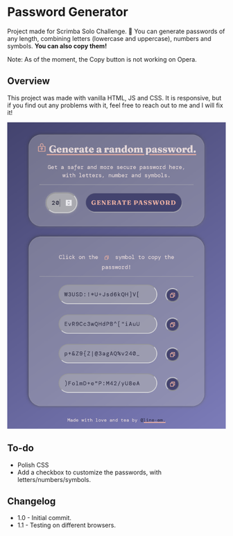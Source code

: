 # Password Generator

Project made for Scrimba Solo Challenge. 🎉
You can generate passwords of any length, combining letters (lowercase and uppercase), numbers and symbols. **You can also copy them!**

Note: As of the moment, the Copy button is not working on Opera.

## Overview

This project was made with vanilla HTML, JS and CSS. It is responsive, but if you find out any problems with it, feel free to reach out to me and I will fix it!

![Screenshot](./image/screenshot.png)

## To-do

- Polish CSS
- Add a checkbox to customize the passwords, with letters/numbers/symbols.

## Changelog

- 1.0 - Initial commit.
- 1.1 - Testing on different browsers.
